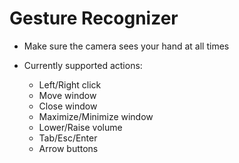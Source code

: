 # Gesture Recognizer

- Make sure the camera sees your hand at all times <br>

- Currently supported actions:
   - Left/Right click
   - Move window
   - Close window
   - Maximize/Minimize window
   - Lower/Raise volume
   - Tab/Esc/Enter
   - Arrow buttons
